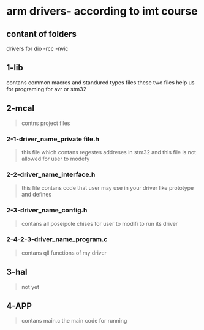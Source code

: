 # arm drivers- according to imt course 
## contant of folders 
drivers for dio -rcc -nvic

## 1-lib 
contans common macros and standured types files 
these two files help us for programing for avr or stm32 
## 2-mcal 
> contns project files 
### 2-1-driver_name_private file.h 
> this file which contans regestes addreses in stm32 and this file is not allowed for user to modefy
### 2-2-driver_name_interface.h 
> this file contans code that user may use in your driver like prototype and defines 
### 2-3-driver_name_config.h
> contans all poseipole chises for user to modifi to run its driver 
### 2-4-2-3-driver_name_program.c
>contans qll functions of my driver 
## 3-hal 
> not yet 
## 4-APP
> contans main.c the main code for running 
